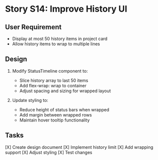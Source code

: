 # Story S14: Improve History UI

## User Requirement

- Display at most 50 history items in project card
- Allow history items to wrap to multiple lines

## Design

1. Modify StatusTimeline component to:

   - Slice history array to last 50 items
   - Add flex-wrap: wrap to container
   - Adjust spacing and sizing for wrapped layout

2. Update styling to:
   - Reduce height of status bars when wrapped
   - Add margin between wrapped rows
   - Maintain hover tooltip functionality

## Tasks

[X] Create design document
[X] Implement history limit
[X] Add wrapping support
[X] Adjust styling
[X] Test changes

